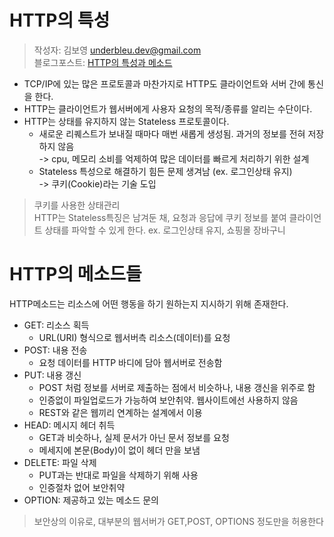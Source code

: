 # HTTP의 특성
>작성자: 김보영 underbleu.dev@gmail.com  
블로그포스트: [HTTP의 특성과 메소드](https://underbleu.github.io/bookstudy/http-network-basic/pt2/)

* TCP/IP에 있는 많은 프로토콜과 마찬가지로 HTTP도 클라이언트와 서버 간에 통신을 한다.
* HTTP는 클라이언트가 웹서버에게 사용자 요청의 목적/종류를 알리는 수단이다.
* HTTP는 상태를 유지하지 않는 Stateless 프로토콜이다.
    * 새로운 리퀘스트가 보내질 때마다 매번 새롭게 생성됨. 과거의 정보를 전혀 저장하지 않음  
    -> cpu, 메모리 소비를 억제하여 많은 데이터를 빠르게 처리하기 위한 설계 
    * Stateless 특성으로 해결하기 힘든 문제 생겨남 (ex. 로그인상태 유지)  
    -> 쿠키(Cookie)라는 기술 도입
>쿠키를 사용한 상태관리  
HTTP는 Stateless특징은 남겨둔 채, 요청과 응답에 쿠키 정보를 붙여 클라이언트 상태를 파악할 수 있게 한다. ex. 로그인상태 유지, 쇼핑몰 장바구니

# HTTP의 메소드들
HTTP메소드는 리소스에 어떤 행동을 하기 원하는지 지시하기 위해 존재한다.

* GET: 리소스 획득
    * URL(URI) 형식으로 웹서버측 리소스(데이터)를 요청
* POST: 내용 전송 
     * 요청 데이터를 HTTP 바디에 담아 웹서버로 전송함
* PUT: 내용 갱신
    * POST 처럼 정보를 서버로 제출하는 점에서 비슷하나, 내용 갱신을 위주로 함
    * 인증없이 파일업로드가 가능하여 보안취약. 웹사이트에선 사용하지 않음
    * REST와 같은 웹끼리 연계하는 설계에서 이용
* HEAD: 메시지 헤더 취득
    * GET과 비슷하나, 실제 문서가 아닌 문서 정보를 요청
    * 메세지에 본문(Body)이 없이 헤더 만을 보냄
* DELETE: 파일 삭제
    * PUT과는 반대로 파일을 삭제하기 위해 사용
    * 인증절차 없어 보안취약
* OPTION: 제공하고 있는 메소드 문의

> 보안상의 이유로, 대부분의 웹서버가 GET,POST, OPTIONS 정도만을 허용한다

